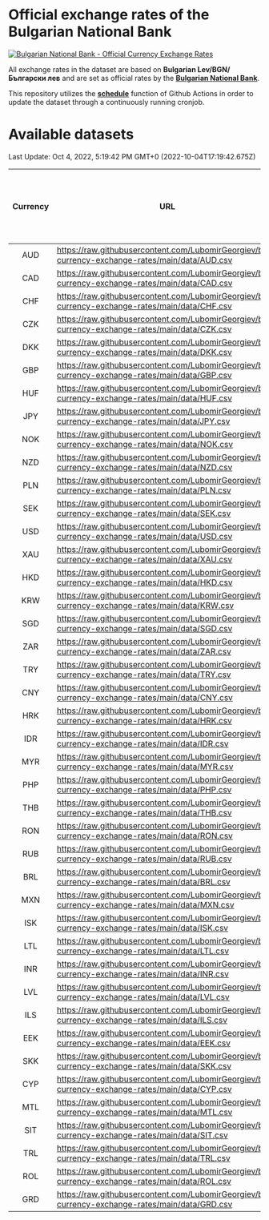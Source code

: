 # Official exchange rates of the Bulgarian National Bank

[![Bulgarian National Bank - Official Currency Exchange Rates](https://github.com/LubomirGeorgiev/bnb-currency-exchange-rates/actions/workflows/update-rates.yml/badge.svg?branch=main)](https://github.com/LubomirGeorgiev/bnb-currency-exchange-rates/actions/workflows/update-rates.yml)

All exchange rates in the dataset are based on **Bulgarian Lev/BGN/Български лев** and are set as official rates by the [**Bulgarian National Bank**](https://www.bnb.bg/Statistics/StExternalSector/StExchangeRates/StERForeignCurrencies/index.htm?toLang=_EN).

This repository utilizes the [**schedule**](https://docs.github.com/en/actions/reference/events-that-trigger-workflows) function of Github Actions in order to update the dataset through a continuously running cronjob.

# Available datasets

<!-- START LINKS (DO NOT EVER FU*ING DELETE THIS COMMENT FOR THE LOVE OF YOUR LIFE!!! IF YOU ARE CURIOS HOW IT WORKS, YOU CAN HAVE A LOOK AT ./src/updateReadme.ts) -->

Last Update: Oct 4, 2022, 5:19:42 PM GMT+0 (2022-10-04T17:19:42.675Z)

| Currency | URL                                                                                             | Number of records | Number of missing days that were filled in |
| :------: | ----------------------------------------------------------------------------------------------- | :---------------: | :----------------------------------------: |
|   AUD    | https://raw.githubusercontent.com/LubomirGeorgiev/bnb-currency-exchange-rates/main/data/AUD.csv |       8273        |                    2554                    |
|   CAD    | https://raw.githubusercontent.com/LubomirGeorgiev/bnb-currency-exchange-rates/main/data/CAD.csv |       8273        |                    2554                    |
|   CHF    | https://raw.githubusercontent.com/LubomirGeorgiev/bnb-currency-exchange-rates/main/data/CHF.csv |       8273        |                    2554                    |
|   CZK    | https://raw.githubusercontent.com/LubomirGeorgiev/bnb-currency-exchange-rates/main/data/CZK.csv |       8273        |                    2554                    |
|   DKK    | https://raw.githubusercontent.com/LubomirGeorgiev/bnb-currency-exchange-rates/main/data/DKK.csv |       8273        |                    2554                    |
|   GBP    | https://raw.githubusercontent.com/LubomirGeorgiev/bnb-currency-exchange-rates/main/data/GBP.csv |       8273        |                    2554                    |
|   HUF    | https://raw.githubusercontent.com/LubomirGeorgiev/bnb-currency-exchange-rates/main/data/HUF.csv |       8273        |                    2554                    |
|   JPY    | https://raw.githubusercontent.com/LubomirGeorgiev/bnb-currency-exchange-rates/main/data/JPY.csv |       8273        |                    2554                    |
|   NOK    | https://raw.githubusercontent.com/LubomirGeorgiev/bnb-currency-exchange-rates/main/data/NOK.csv |       8273        |                    2554                    |
|   NZD    | https://raw.githubusercontent.com/LubomirGeorgiev/bnb-currency-exchange-rates/main/data/NZD.csv |       8273        |                    2554                    |
|   PLN    | https://raw.githubusercontent.com/LubomirGeorgiev/bnb-currency-exchange-rates/main/data/PLN.csv |       8273        |                    2554                    |
|   SEK    | https://raw.githubusercontent.com/LubomirGeorgiev/bnb-currency-exchange-rates/main/data/SEK.csv |       8273        |                    2554                    |
|   USD    | https://raw.githubusercontent.com/LubomirGeorgiev/bnb-currency-exchange-rates/main/data/USD.csv |       8273        |                    2554                    |
|   XAU    | https://raw.githubusercontent.com/LubomirGeorgiev/bnb-currency-exchange-rates/main/data/XAU.csv |       8273        |                    2556                    |
|   HKD    | https://raw.githubusercontent.com/LubomirGeorgiev/bnb-currency-exchange-rates/main/data/HKD.csv |       7971        |                    2463                    |
|   KRW    | https://raw.githubusercontent.com/LubomirGeorgiev/bnb-currency-exchange-rates/main/data/KRW.csv |       7971        |                    2463                    |
|   SGD    | https://raw.githubusercontent.com/LubomirGeorgiev/bnb-currency-exchange-rates/main/data/SGD.csv |       7971        |                    2463                    |
|   ZAR    | https://raw.githubusercontent.com/LubomirGeorgiev/bnb-currency-exchange-rates/main/data/ZAR.csv |       7971        |                    2463                    |
|   TRY    | https://raw.githubusercontent.com/LubomirGeorgiev/bnb-currency-exchange-rates/main/data/TRY.csv |       6453        |                    1993                    |
|   CNY    | https://raw.githubusercontent.com/LubomirGeorgiev/bnb-currency-exchange-rates/main/data/CNY.csv |       6333        |                    1957                    |
|   HRK    | https://raw.githubusercontent.com/LubomirGeorgiev/bnb-currency-exchange-rates/main/data/HRK.csv |       6333        |                    1957                    |
|   IDR    | https://raw.githubusercontent.com/LubomirGeorgiev/bnb-currency-exchange-rates/main/data/IDR.csv |       6333        |                    1957                    |
|   MYR    | https://raw.githubusercontent.com/LubomirGeorgiev/bnb-currency-exchange-rates/main/data/MYR.csv |       6333        |                    1957                    |
|   PHP    | https://raw.githubusercontent.com/LubomirGeorgiev/bnb-currency-exchange-rates/main/data/PHP.csv |       6333        |                    1957                    |
|   THB    | https://raw.githubusercontent.com/LubomirGeorgiev/bnb-currency-exchange-rates/main/data/THB.csv |       6333        |                    1957                    |
|   RON    | https://raw.githubusercontent.com/LubomirGeorgiev/bnb-currency-exchange-rates/main/data/RON.csv |       6274        |                    1939                    |
|   RUB    | https://raw.githubusercontent.com/LubomirGeorgiev/bnb-currency-exchange-rates/main/data/RUB.csv |       6116        |                    1887                    |
|   BRL    | https://raw.githubusercontent.com/LubomirGeorgiev/bnb-currency-exchange-rates/main/data/BRL.csv |       5370        |                    1667                    |
|   MXN    | https://raw.githubusercontent.com/LubomirGeorgiev/bnb-currency-exchange-rates/main/data/MXN.csv |       5370        |                    1667                    |
|   ISK    | https://raw.githubusercontent.com/LubomirGeorgiev/bnb-currency-exchange-rates/main/data/ISK.csv |       5271        |                    1630                    |
|   LTL    | https://raw.githubusercontent.com/LubomirGeorgiev/bnb-currency-exchange-rates/main/data/LTL.csv |       5146        |                    1575                    |
|   INR    | https://raw.githubusercontent.com/LubomirGeorgiev/bnb-currency-exchange-rates/main/data/INR.csv |       5003        |                    1553                    |
|   LVL    | https://raw.githubusercontent.com/LubomirGeorgiev/bnb-currency-exchange-rates/main/data/LVL.csv |       4783        |                    1463                    |
|   ILS    | https://raw.githubusercontent.com/LubomirGeorgiev/bnb-currency-exchange-rates/main/data/ILS.csv |       4279        |                    1334                    |
|   EEK    | https://raw.githubusercontent.com/LubomirGeorgiev/bnb-currency-exchange-rates/main/data/EEK.csv |       3991        |                    1217                    |
|   SKK    | https://raw.githubusercontent.com/LubomirGeorgiev/bnb-currency-exchange-rates/main/data/SKK.csv |       2963        |                    905                     |
|   CYP    | https://raw.githubusercontent.com/LubomirGeorgiev/bnb-currency-exchange-rates/main/data/CYP.csv |       2899        |                    883                     |
|   MTL    | https://raw.githubusercontent.com/LubomirGeorgiev/bnb-currency-exchange-rates/main/data/MTL.csv |       2597        |                    792                     |
|   SIT    | https://raw.githubusercontent.com/LubomirGeorgiev/bnb-currency-exchange-rates/main/data/SIT.csv |       2535        |                    771                     |
|   TRL    | https://raw.githubusercontent.com/LubomirGeorgiev/bnb-currency-exchange-rates/main/data/TRL.csv |       1818        |                    559                     |
|   ROL    | https://raw.githubusercontent.com/LubomirGeorgiev/bnb-currency-exchange-rates/main/data/ROL.csv |       1697        |                    524                     |
|   GRD    | https://raw.githubusercontent.com/LubomirGeorgiev/bnb-currency-exchange-rates/main/data/GRD.csv |        361        |                    109                     |

<!-- END LINKS (DO NOT EVER FU*ING DELETE THIS COMMENT FOR THE LOVE OF YOUR LIFE!!! IF YOU ARE CURIOS HOW IT WORKS, YOU CAN HAVE A LOOK AT ./src/updateReadme.ts) -->
